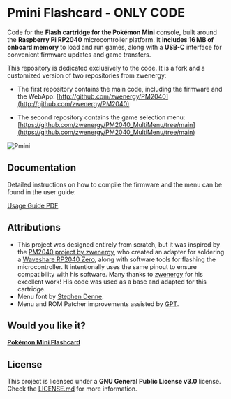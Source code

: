 # Pmini Flashcard - ONLY CODE

Code for the **Flash cartridge for the Pokémon Mini** console, built around the **Raspberry Pi RP2040** microcontroller platform. It **includes 16 MB of onboard memory** to load and run games, along with a **USB-C** interface for convenient firmware updates and game transfers.

This repository is dedicated exclusively to the code. It is a fork and a customized version of two repositories from zwenergy:

* The first repository contains the main code, including the firmware and the WebApp:
  [http://github.com/zwenergy/PM2040](http://github.com/zwenergy/PM2040)

* The second repository contains the game selection menu:
  [https://github.com/zwenergy/PM2040_MultiMenu/tree/main](https://github.com/zwenergy/PM2040_MultiMenu/tree/main)


![Pmini](https://shop.giltesa.com/wp-content/uploads/2025/06/Pokemon-Mini-Flashcard-v1.1_1.png)


## Documentation

Detailed instructions on how to compile the firmware and the menu can be found in the user guide:

[Usage Guide PDF](https://github.com/giltesa/Pmini-Flashcard/raw/master/3.%20Documentation/Usage%20Guide.pdf)


## Attributions

*   This project was designed entirely from scratch, but it was inspired by the [PM2040 project by zwenergy](https://github.com/zwenergy/PM2040), who created an adapter for soldering a [Waveshare RP2040 Zero](https://www.waveshare.com/rp2040-zero.htm), along with software tools for flashing the microcontroller. It intentionally uses the same pinout to ensure compatibility with his software. Many thanks to [zwenergy](https://github.com/zwenergy) for his excellent work! His code was used as a base and adapted for this cartridge.
*   Menu font by [Stephen Denne](https://github.com/datacute/Tiny4kOLED/blob/master/src/font6x8.h).
*   Menu and ROM Patcher improvements assisted by [GPT](https://chatgpt.com/overview).


## Would you like it?

[**Pokémon Mini Flashcard**](https://shop.giltesa.com/?p=4606)


## License

This project is licensed under a **GNU General Public License v3.0** license.
Check the [LICENSE.md](LICENSE.md) for more information.